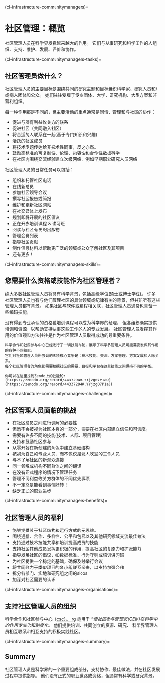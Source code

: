 (cl-infrastructure-communitymanagers)=
# 社区管理：概览

社区管理人员在科学界发挥越来越大的作用。 它们与从事研究和科学工作的人组织、支持、维护、发展、评价和协作。

(cl-infrastructure-communitymanagers-tasks)=
## 社区管理员做什么？

社区管理人员的主要目标是围绕共同的研究主题和目标组织科学家、研究人员和/或病人团体和公众。 她们往往受雇于专业团体、大学、研究机构、大型方案和非营利组织。

每一种作用都是不同的，但主要活动的重点通常是同情、管理和与社区的协作：
* 促进与所有利益攸关方的联系
* 促进社区（共同融入社区）
* 将合适的人联系在一起(基于专门知识和兴趣)
* 活跃的社区成员
* 将技术专题传达给非技术性同事，反之亦然。
* 鼓励高标准的可复制性、伦理、包容性和合作性数据科学
* 在社区内围绕交流经验建立次级网络，例如早期职业研究人员网络

社区管理人员的日常任务可以包括：
* 组织和托管社区电话
* 在线新成员
* 参加社区领导会议
* 撰写社区报告或简报
* 维护和更新社区网站
* 在社交媒体上发布
* 规划即将开展的社区倡议
* 正在开办培训课程 & 讲习班
* 阅读与社区有关的出版物
* 管理会员列表
* 指导社区贡献
* 制作信息材料以帮助更广泛的领域或公众了解社区及其项目
* 还有更多！

(cl-infrastructure-communitymanagers-skills)=
## 您需要什么资格或技能作为社区管理者？
绝大多数社区管理人员将具有科学背景，包括高级学位(硕士或博士学位)。 许多社区管理人员也有与他们管理社区的具体领域或纪律有关的背景，但并非所有这些管理人员都有背景。 如果社区与软件或编程相关联，社区管理人员通常也具备一些编码技能。

没有得到专业承认的资格或培训课程可以成为科学界的经理， 但各组织确实提供培训和资源，以帮助支持从事这些工作的人的专业发展。 社区管理人员发挥其作用的价值观和方法往往是作为社区管理人员取得成功的最重要条件。

```{admonition} CSCCE Skills Wheel - Five Core Competancies 
科学协作和社区参与中心已经发行了一辆技能车轮，展示了科学界管理人员可能需要发挥其作用的各种不同技能。 
它们对社区管理人员所强调的五项核心竞争是：技术技能、交流、方案管理、方案发展和人际关系。 
每个社区管理者的角色都需要根据社区的需要、目标和平台在这些技能之间保持不同的平衡。 

你可以在这里找到Zendo上的技能轮: [https://zenodo.org/record/4437294#.YYjzg07P1aQ](https://zenodo.org/record/44337294#.YYjzg07P1aQ)
```

(cl-infrastructure-communitymanagers-challenges)=
## 社区管理人员面临的挑战
* 在社区成员之间进行调解的必要性
* 但愿不会被视为社区本身的一部分，需要在社区内部建立信任和可信度。
* 需要有许多不同的技能(技术、人际、项目管理)
* 支持和鼓励社区参与
* 从零开始在新创建的角色中建立基础结构
* 被视为自己的专业人员，而不仅仅是受人欢迎的工作人员
* 与不了解社区的新观众连接
* 同一领域或机构不同群体之间的翻译
* 在没有正式程序的情况下管理任务
* 管理不同利益攸关方群体的不同优先事项
* 不一定总是能看到事情好转！
* 缺乏正式的职业进步

(cl-infrastructure-communitymanagers-benefits)=
## 社区管理人员的福利
* 能够提供关于社区结构和运行方式的元思维。
* 围绕通信、合作、多样性、公平和包容以及其他研究领域交流最佳做法
* 支持通过技术技能共享和培训提高成员的技能
* 支持社区其他成员发挥更积极的作用，提高社区的复原力和扩张能力
* 指导发展社区的倡议，如数据标准、行为守则或培训讲习班
* 为社区提供一个稳定的基础，确保及时举行会议
* 将共同致力于类似项目的各小组联系起来，以支持加强合作
* 拆分各部门、实地和研究组之间的sloos
* 加深对社区需要的认识


(cl-infrastructure-communitymanagers-organisations)=
## 支持社区管理人员的组织
科学合作和社区参与中心（[csc）。 rg](https://www.cscce.org/) 适用于 _“使社区参与管理员(CEM)在科学中的作用专业化和制度化。_ 他们提供培训、共同创立的资源、研究、 科学界管理人员相互联系和相互支持的积极实践社区。

(cl-infrastructure-communitymanagers-summary)=
## Summary
社区管理人员是科学界的一个重要组成部分，支持协作、最佳做法，并在社区发展过程中提供指导。 他们没有正式的职业道路或资格，但通常有科学或研究背景。 

